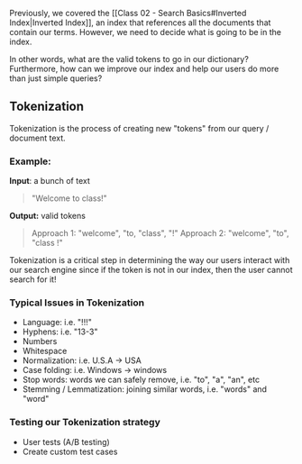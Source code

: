 Previously, we covered the [[Class 02 - Search Basics#Inverted Index|Inverted Index]], an index that references all the documents that contain our terms. However, we need to decide what is going to be in the index.

In other words, what are the valid tokens to go in our dictionary?
Furthermore, how can we improve our index and help our users do more than just simple queries?

## Tokenization

Tokenization is the process of creating new "tokens" from our query / document text.

### Example:
**Input**: a bunch of text
> "Welcome to class!"

**Output:** valid tokens
> Approach 1: "welcome", "to, "class", "!"
> Approach 2: "welcome", "to", "class !"

Tokenization is a critical step in determining the way our users interact with our search engine since if the token is not in our index, then the user cannot search for it!

### Typical Issues in Tokenization

- Language: i.e. "!!!"
- Hyphens: i.e. "13-3"
- Numbers
- Whitespace
- Normalization: i.e. U.S.A $\rightarrow$ USA
- Case folding: i.e. Windows $\rightarrow$ windows
- Stop words: words we can safely remove, i.e. "to", "a", "an", etc
- Stemming / Lemmatization: joining similar words, i.e. "words" and "word"

### Testing our Tokenization strategy
- User tests (A/B testing)
- Create custom test cases



